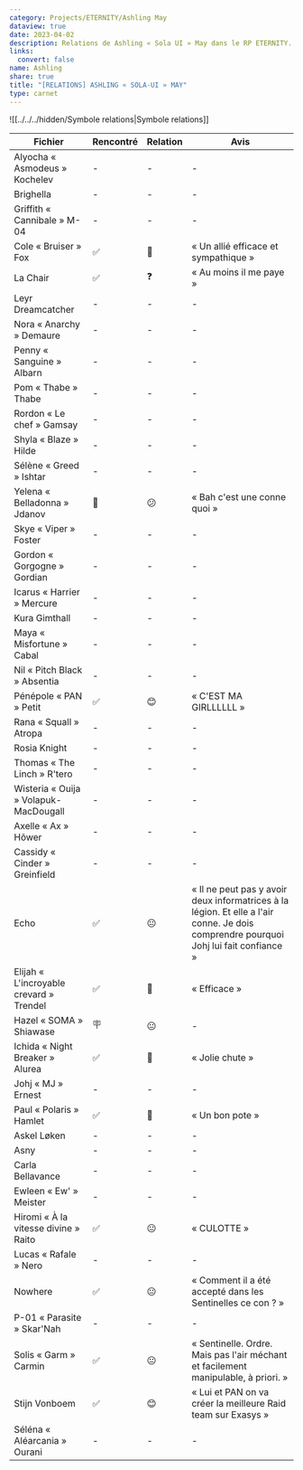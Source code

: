 ```yaml
---
category: Projects/ETERNITY/Ashling May
dataview: true
date: 2023-04-02
description: Relations de Ashling « Sola UI » May dans le RP ETERNITY.
links:
  convert: false
name: Ashling
share: true
title: "[RELATIONS] ASHLING « SOLA-UI » MAY"
type: carnet
---
```


![[../../../hidden/Symbole relations|Symbole relations]]

| Fichier                                                                                                                              | Rencontré | Relation | Avis                                                                                                                                  |
| ------------------------------------------------------------------------------------------------------------------------------------ | --------- | -------- | ------------------------------------------------------------------------------------------------------------------------------------- |
| Alyocha « Asmodeus » Kochelev                 | \-        | \-       | \-                                                                                                                                    |
| Brighella                                                         | \-        | \-       | \-                                                                                                                                    |
| Griffith « Cannibale » M-04                     | \-        | \-       | \-                                                                                                                                    |
| Cole « Bruiser » Fox                                   | ✅         | 🙂       | « Un allié efficace et sympathique »                                                                                                  |
| La Chair                                                           | ✅         | ❓        | « Au moins il me paye »                                                                                                               |
| Leyr Dreamcatcher                                         | \-        | \-       | \-                                                                                                                                    |
| Nora « Anarchy » Demaure                           | \-        | \-       | \-                                                                                                                                    |
| Penny « Sanguine » Albarn                         | \-        | \-       | \-                                                                                                                                    |
| Pom « Thabe » Thabe                                     | \-        | \-       | \-                                                                                                                                    |
| Rordon « Le chef » Gamsay                         | \-        | \-       | \-                                                                                                                                    |
| Shyla « Blaze » Hilde                                 | \-        | \-       | \-                                                                                                                                    |
| Sélène « Greed » Ishtar                             | \-        | \-       | \-                                                                                                                                    |
| Yelena « Belladonna » Jdanov                   | 📲        | 😕       | « Bah c'est une conne quoi »                                                                                                          |
| Skye « Viper » Foster                                 | \-        | \-       | \-                                                                                                                                    |
| Gordon « Gorgogne » Gordian                          | \-        | \-       | \-                                                                                                                                    |
| Icarus « Harrier » Mercure                            | \-        | \-       | \-                                                                                                                                    |
| Kura Gimthall                                                      | \-        | \-       | \-                                                                                                                                    |
| Maya « Misfortune » Cabal                              | \-        | \-       | \-                                                                                                                                    |
| Nil « Pitch Black » Absentia                        | \-        | \-       | \-                                                                                                                                    |
| Pénépole « PAN » Petit                                    | ✅         | 😊       | « C'EST MA GIRLLLLLL »                                                                                                                |
| Rana « Squall » Atropa                                    | \-        | \-       | \-                                                                                                                                    |
| Rosia Knight                                                        | \-        | \-       | \-                                                                                                                                    |
| Thomas « The Linch » R'tero                          | \-        | \-       | \-                                                                                                                                    |
| Wisteria « Ouija » Volapuk-MacDougall      | \-        | \-       | \-                                                                                                                                    |
| Axelle « Ax » Hõwer                                         | \-        | \-       | \-                                                                                                                                    |
| Cassidy « Cinder » Greinfield                     | \-        | \-       | \-                                                                                                                                    |
| Echo                                                                       | ✅         | 😐       | « Il ne peut pas y avoir deux informatrices à la légion. Et elle a l'air conne. Je dois comprendre pourquoi Johj lui fait confiance » |
| Elijah « L'incroyable crevard » Trendel | ✅         | 🙂       | « Efficace »                                                                                                                          |
| Hazel « SOMA » Shiawase                                 | 🪧        | 😐       | \-                                                                                                                                    |
| Ichida « Night Breaker » Alurea                 | ✅         | 🙂       | « Jolie chute »                                                                                                                       |
| Johj « MJ » Ernest                                           | \-        | \-       | \-                                                                                                                                    |
| Paul « Polaris » Hamlet                                 | ✅         | 🙂       | « Un bon pote »                                                                                                                       |
| Askel Løken                                                     | \-        | \-       | \-                                                                                                                                    |
| Asny                                                                   | \-        | \-       | \-                                                                                                                                    |
| Carla Bellavance                                           | \-        | \-       | \-                                                                                                                                    |
| Ewleen « Ew' » Meister                               | \-        | \-       | \-                                                                                                                                    |
| Hiromi « À la vitesse divine » Raito   | ✅         | 😐       | « CULOTTE »                                                                                                                           |
| Lucas « Rafale » Nero                                 | \-        | \-       | \-                                                                                                                                    |
| Nowhere                                                             | ✅         | 😐       | « Comment il a été accepté dans les Sentinelles ce con ? »                                                                            |
| P-01 « Parasite » Skar'Nah                       | \-        | \-       | \-                                                                                                                                    |
| Solis « Garm » Carmin                                 | ✅         | 😐       | « Sentinelle. Ordre. Mais pas l'air méchant et facilement manipulable, à priori. »                                                    |
| Stijn Vonboem                                                 | ✅         | 😊       | « Lui et PAN on va créer la meilleure Raid team sur Exasys »                                                                          |
| Séléna « Aléarcania » Ourani                   | \-        | \-       | \-                                                                                                                                    |

